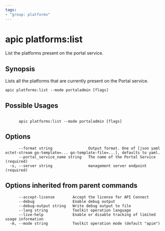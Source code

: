 ```yaml
---
tags:
- "group: platforms"
---
```

# apic platforms:list

List the platforms present on the portal service.

## Synopsis

Lists all the platforms that are currently present on the Portal service.

```
apic platforms:list --mode portaladmin [flags]
```

## Possible Usages

```

      apic platforms:list --mode portaladmin [flags]

```

## Options

```
      --format string                Output format. One of [json yaml octet-stream go-template=... go-template-file=...], defaults to yaml.
      --portal_service_name string   The name of the Portal Service (required)
  -s, --server string                management server endpoint (required)
```

## Options inherited from parent commands

```
      --accept-license        Accept the license for API Connect
      --debug                 Enable debug output
      --debug-output string   Write debug output to file
      --lang string           Toolkit operation language
      --live-help             Enable or disable tracking of limited usage information
  -m, --mode string           Toolkit operation mode (default "apim")
```
